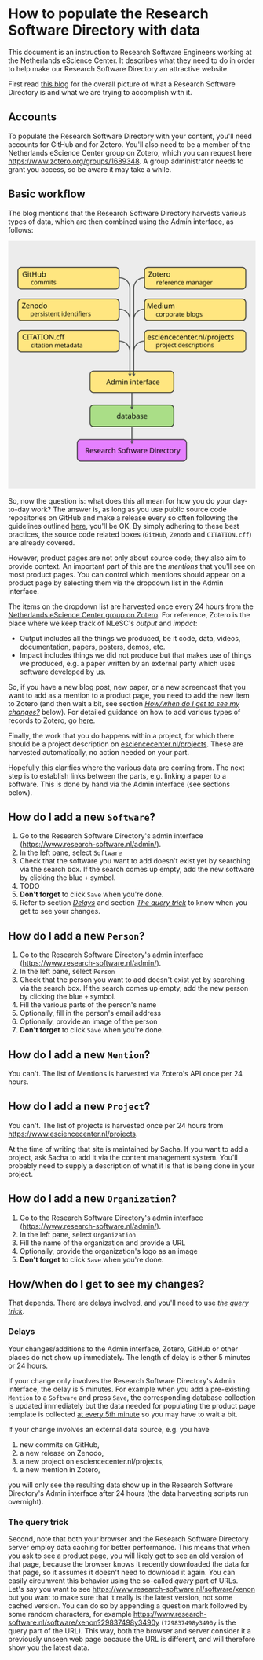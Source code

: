 # How to populate the Research Software Directory with data

This document is an instruction to Research Software Engineers working at the
Netherlands eScience Center. It describes what they need to do in order to help
make our Research Software Directory an attractive website.

First read [this
blog](https://github.com/jspaaks/cff-hackday-blog/blob/master/blog.md) for the
overall picture of what a Research Software Directory is and what we are trying
to accomplish with it.

## Accounts

To populate the Research Software Directory with your content, you'll need accounts for GitHub and for Zotero. You'll also need to be a member of the Netherlands eScience Center group on Zotero, which you can request here https://www.zotero.org/groups/1689348.
A group administrator needs to grant you access, so be aware it may take a while.

## Basic workflow

The blog mentions that the Research Software Directory harvests various types of data, which are then combined using the Admin interface, as follows:

![data-sources.svg](data-sources.svg)

So, now the question is: what does this all mean for how you do your day-to-day work? The answer is, as long as you use public source code repositories on GitHub and make a release every so often following the guidelines outlined [here](https://guide.esciencecenter.nl/citable_software/making_software_citable.html), you'll be OK. By simply adhering to these best practices, the source code related boxes (``GitHub``, ``Zenodo`` and ``CITATION.cff``) are already covered.

However, product pages are not only about source code; they also aim to provide context. An important part of this are the _mentions_ that you'll see on most product pages. You can control which mentions should appear on a product page by selecting them via the dropdown list in the Admin interface. 

The items on the  dropdown list are harvested once every 24 hours from the [Netherlands eScience Center group on Zotero](https://www.zotero.org/groups/1689348). For reference, Zotero is the place where we keep track of NLeSC's _output_ and _impact_:

- Output includes all the things we produced, be it code, data, videos, documentation, papers, posters, demos, etc.
- Impact includes things we did not produce but that makes use of things we produced, e.g. a paper written by an external party which uses software developed by us.

So, if you have a new blog post, new paper, or a new screencast that you want to add as a mention to a product page, you need to add the new item to Zotero (and then wait a bit, see section [_How/when do I get to see my changes?_](#howwhen-do-i-get-to-see-my-changes) below). For detailed guidance on how to add various types of records to Zotero, go [here](zotero.md).

Finally, the work that you do happens within a project, for which there should be a project description on [esciencecenter.nl/projects](https://esciencecenter.nl/projects). These are harvested automatically, no action needed on your part.

Hopefully this clarifies where the various data are coming from. The next step is to establish links between the parts, e.g. linking a paper to a software. This is done by hand via the Admin interface (see sections below).

## How do I add a new ``Software``?

1. Go to the Research Software Directory's admin interface (https://www.research-software.nl/admin/).
1. In the left pane, select ``Software``
1. Check that the software you want to add doesn't exist yet by searching via the
search box. If the search comes up empty, add the new software by clicking the
blue ``+`` symbol.
1. TODO
1. **Don't forget** to click ``Save`` when you're done.
1. Refer to section [_Delays_](#delays) and section [_The query trick_](#the-query-trick) to know when you get to see your changes.

## How do I add a new ``Person``?

1. Go to the Research Software Directory's admin interface (https://www.research-software.nl/admin/).
1. In the left pane, select ``Person``
1. Check that the person you want to add doesn't exist yet by searching via the
search box. If the search comes up empty, add the new person by clicking the
blue ``+`` symbol.
1. Fill the various parts of the person's name
1. Optionally, fill in the person's email address
1. Optionally, provide an image of the person
1. **Don't forget** to click ``Save`` when you're done.

## How do I add a new ``Mention``?

You can't. The list of Mentions is harvested via Zotero's API once per 24 hours.

## How do I add a new ``Project``?

You can't. The list of projects is harvested once per 24 hours from
https://www.esciencecenter.nl/projects.

At the time of writing that site is maintained by Sacha. If you want to add a
project, ask Sacha to add it via the content management system. You'll probably
need to supply a description of what it is that is being done in your project.

## How do I add a new ``Organization``?

1. Go to the Research Software Directory's admin interface (https://www.research-software.nl/admin/).
1. In the left pane, select ``Organization``
1. Fill the name of the organization and provide a URL
1. Optionally, provide the organization's logo as an image
1. **Don't forget** to click ``Save`` when you're done.

## How/when do I get to see my changes?

That depends. There are delays involved, and you'll need to use [_the query trick_](#the-query-trick).

### Delays

Your changes/additions to the Admin interface, Zotero, GitHub or other places do not show up immediately. The length of delay is either 5 minutes or 24 hours.

If your change only involves the Research Software Directory's Admin interface, the delay is 5 minutes. For example when you add a pre-existing ``Mention`` to a ``Software`` and press ``Save``, the corresponding database collection is updated immediately but the data needed for populating the product page template is collected [at every 5th minute](https://crontab.guru/#*/5_*_*_*_*) so you may have to wait a bit.

If your change involves an external data source, e.g. you have
1. new commits on GitHub,
1. a new release on Zenodo,
1. a new project on esciencecenter.nl/projects,
1. a new mention in Zotero,

you will only see the resulting data show up in the Research Software Directory's Admin interface after 24 hours (the data harvesting scripts run overnight).

### The query trick

Second, note that both your browser and the Research Software Directory server employ data caching for better performance. This means that when you ask to see a product page, you will likely get to see an old version of that page, because the browser knows it recently downloaded the data for that page, so it assumes it doesn't need to download it again. You can easily circumvent this behavior using the so-called _query_ part of URLs. Let's say you want to see  https://www.research-software.nl/software/xenon
but you want to make sure that it really is the latest version, not some cached version. You can do so by appending a question mark followed by some random characters, for example https://www.research-software.nl/software/xenon?29837498y3490y
(``?29837498y3490y`` is the query part of the URL). This way, both the browser and server consider it a previously unseen web page because the URL is different, and will therefore show you the latest data. 
